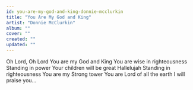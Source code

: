 ```yaml
---
id: you-are-my-god-and-king-donnie-mcclurkin
title: "You Are My God and King"
artist: "Donnie McClurkin"
album: ""
cover: ""
created: ""
updated: ""
---
```


Oh Lord, Oh Lord
You are my God and King
You are wise in righteousness
Standing in power
Your children will be great
Hallelujah
Standing in righteousness
You are my Strong tower
You are Lord of all the earth
I will praise you...